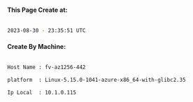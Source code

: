 
   
#### This Page Create at:

```bash

2023-08-30 - 23:35:51 UTC

```

#### Create By Machine:

```bash

Host Name : fv-az1256-442

platform  : Linux-5.15.0-1041-azure-x86_64-with-glibc2.35

Ip Local  : 10.1.0.115

```

